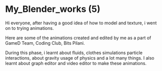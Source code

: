 # My_Blender_works (5)
Hi everyone, after having a good idea of how to model and texture, i went on to trying animations.

Here are some of the animations created and edited by me as a part of GameD Team, Coding Club, Bits Pilani.

During this phase, i learnt about fluids, clothes simulations particle interactions, about gravity usage of physics and a lot many things.
I also learnt about graph editor and video editor to make these animations.
